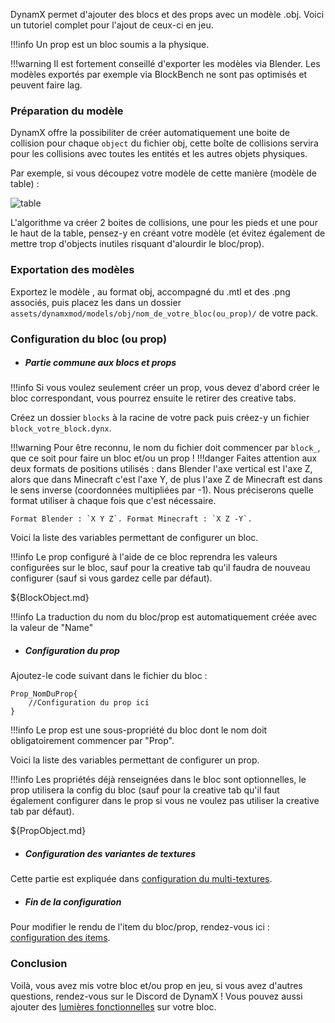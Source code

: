 DynamX permet d'ajouter des blocs et des props avec un modèle .obj. Voici un tutoriel complet pour l'ajout de ceux-ci en jeu.

!!!info 
	Un prop est un bloc soumis a la physique.

!!!warning
    Il est fortement conseillé d'exporter les modèles via Blender. Les modèles exportés par exemple via BlockBench ne sont pas optimisés et peuvent faire lag.

### Préparation du modèle

DynamX offre la possibiliter de créer automatiquement une boite de collision pour chaque `object` du fichier obj, cette boîte de collisions servira pour les collisions avec toutes les entités et les autres objets physiques.

Par exemple, si vous découpez votre modèle de cette manière (modèle de table) : 

![table](table.png)

L'algorithme va créer 2 boites de collisions, une pour les pieds et une pour le haut de la table, pensez-y en créant votre modèle (et évitez également de mettre trop d'objects inutiles risquant d'alourdir le bloc/prop).

### Exportation des modèles

Exportez le modèle , au format obj, accompagné du .mtl et des .png associés, puis placez les dans un dossier `assets/dynamxmod/models/obj/nom_de_votre_bloc(ou_prop)/` de votre pack.

### Configuration du bloc (ou prop)

- ##### Partie commune aux blocs et props

!!!info 
	Si vous voulez seulement créer un prop, vous devez d'abord créer le bloc correspondant, vous pourrez ensuite le retirer des creative tabs.

Créez un dossier `blocks` à la racine de votre pack puis créez-y un fichier `block_votre_block.dynx`.

!!!warning
	Pour être reconnu, le nom du fichier doit commencer par `block_`, que ce soit pour faire un bloc et/ou un prop !
!!!danger
	Faites attention aux deux formats de positions utilisés : dans Blender l'axe vertical est l'axe Z, alors que dans Minecraft c'est l'axe Y, de plus l'axe Z de Minecraft est dans le sens inverse (coordonnées multipliées par -1). Nous préciserons quelle format utiliser à chaque fois que c'est nécessaire.

	Format Blender : `X Y Z`. Format Minecraft : `X Z -Y`.

Voici la liste des variables permettant de configurer un bloc. 

!!!info
	Le prop configuré à l'aide de ce bloc reprendra les valeurs configurées sur le bloc, sauf pour la creative tab qu'il faudra de nouveau configurer (sauf si vous gardez celle par défaut).

${BlockObject.md}

!!!info
	La traduction du nom du bloc/prop est automatiquement créée avec la valeur de "Name"

- ##### Configuration du prop

Ajoutez-le code suivant dans le fichier du bloc : 

```
Prop_NomDuProp{
    //Configuration du prop ici
}
```

!!!info 
	Le prop est une sous-propriété du bloc dont le nom doit obligatoirement commencer par "Prop".

Voici la liste des variables permettant de configurer un prop. 

!!!info
	Les propriétés déjà renseignées dans le bloc sont optionnelles, le prop utilisera la config du bloc (sauf pour la creative tab qu'il faut également configurer dans le prop si vous ne voulez pas utiliser la creative tab par défaut).

${PropObject.md}

- ##### Configuration des variantes de textures

Cette partie est expliquée dans [configuration du multi-textures](../MultiTextures.md).

- ##### Fin de la configuration

Pour modifier le rendu de l'item du bloc/prop, rendez-vous ici : [configuration des items](https://dynamx.fr/wiki/dynamx/DynamXItems/).

### Conclusion 

Voilà, vous avez mis votre bloc et/ou prop en jeu, si vous avez d'autres questions, rendez-vous sur le Discord de DynamX !
Vous pouvez aussi ajouter des [lumières fonctionnelles](../Lights.md) sur votre bloc.
